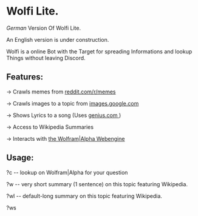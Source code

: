 # Wolfi Lite.
_German_ Version Of Wolfi Lite.

An English version is under construction.

Wolfi is a online Bot with the Target for spreading Informations and lookup 
Things without leaving Discord.

## Features: 
-> Crawls memes from <a href = "https://reddit.com/r/memes"> reddit.com/r/memes <a />
  
-> Crawls images to a topic from <a href = "https://images.google.com"> images.google.com <a />
  
-> Shows Lyrics to a song (Uses <a href="https://genius.com"> genius.com <a />)
  
-> Access to Wikipedia Summaries
  
-> Interacts with <a href="https://wolframalpha.com"> the Wolfram|Alpha Webengine <a />
## Usage:
  
  ?c <question> -- lookup on Wolfram|Alpha for your question
  
  ?w <topic> -- very short summary (1 sentence) on this topic featuring Wikipedia.
  
  ?wl <topic> -- default-long summary on this topic featuring Wikipedia.
 
  ?ws <title> -- find all Wikipedia-articles including this title.
  
  ?img <topic> -- posts an image of Google with this topic.
  
  ?m <i> -- posts i memes from <a href = "https://reddit.com/r/memes"> reddit.com/r/memes<a />
  
  ?l <title> by <singer> -- lookup the lyrics of the title by the singer
 
## Get it yourself!
  $ git clone https:/github.com/Ronnie1320/WolfiLite.git
  
  Edit (if Linux) setup.sh or on a Pc setup.bat and insert your own keys.
  
  Run finally python3 -m pip install -r requirements.txt
  
  (You may skip the 3)
  
  You can start now with $ python3 main.py
## History:
WolfiLite is named Lite because It's Original, Wolfi; had some more Potential because it lived on a 
 Computer with the Wolfram Engine and interacted with it too. But i'm glad that i could restore most feauters on <a href="replit.com"> Replit.com <a />.
  
## Links:
  The Replit.com Repository: <a href="https://replit.com/@ReneR1/Wolfi-Lite#main.py"> replit.com/@ReneR1/Wolfi-Lite <a />
  
  <a href="https://discord.com/api/oauth2/authorize?client_id=779028053942075442&permissions=2148006976&scope=bot"> Discord Invite Link <a />
